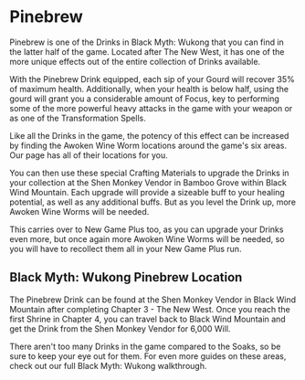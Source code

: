 # Pinebrew

Pinebrew is one of the Drinks in Black Myth: Wukong that you can find in the latter half of the game. Located after The New West, it has one of the more unique effects out of the entire collection of Drinks available. 

With the Pinebrew Drink equipped, each sip of your Gourd will recover 35% of maximum health. Additionally, when your health is below half, using the gourd will grant you a considerable amount of Focus, key to performing some of the more powerful heavy attacks in the game with your weapon or as one of the Transformation Spells. 

Like all the Drinks in the game, the potency of this effect can be increased by finding the Awoken Wine Worm locations around the game's six areas. Our page has all of their locations for you. 

You can then use these special Crafting Materials to upgrade the Drinks in your collection at the Shen Monkey Vendor in Bamboo Grove within Black Wind Mountain. Each upgrade will provide a sizeable buff to your healing potential, as well as any additional buffs. But as you level the Drink up, more Awoken Wine Worms will be needed. 

This carries over to New Game Plus too, as you can upgrade your Drinks even more, but once again more Awoken Wine Worms will be needed, so you will have to recollect them all in your New Game Plus run. 

## Black Myth: Wukong Pinebrew Location

The Pinebrew Drink can be found at the Shen Monkey Vendor in Black Wind Mountain after completing Chapter 3 - The New West. Once you reach the first Shrine in Chapter 4, you can travel back to Black Wind Mountain and get the Drink from the Shen Monkey Vendor for 6,000 Will. 

There aren't too many Drinks in the game compared to the Soaks, so be sure to keep your eye out for them. For even more guides on these areas, check out our full Black Myth: Wukong walkthrough. 
